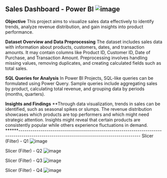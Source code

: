 Sales Dashboard - Power BI
![image](https://github.com/user-attachments/assets/52710834-33d0-49fc-a626-d59aa70648e6)
------------------------------------------------------------------------------------------------------------------------------------------
**Objective**
This project aims to visualize sales data effectively to identify trends, analyze revenue distribution, and gain insights into product performance.

**Dataset Overview and Data Preprocessing**
The dataset includes sales data with information about products, customers, dates, and transaction amounts. It may contain columns like Product ID, Customer ID, Date of Purchase, and Transaction Amount. Preprocessing involves handling missing values, removing duplicates, and creating calculated fields such as total sales.

**SQL Queries for Analysis**
In Power BI Projects, SQL-like queries can be formulated using Power Query. Sample queries include aggregating sales by product, calculating total revenue, and grouping data by periods (months, quarters).

**Insights and Findings**
**Through data visualization, trends in sales can be identified, such as seasonal spikes or slumps. The revenue distribution showcases which products are top performers and which might need strategic attention. Insights might reveal that certain products are consistently popular while others experience fluctuations in demand.
******------------------------------------------------------------------------------------------------------------------------------------------
Slicer (Filter) - Q1
![image](https://github.com/user-attachments/assets/85055c69-13ad-4f72-89d7-e1f6a8cca704)

Slicer (Filter) - Q2
![image](https://github.com/user-attachments/assets/4892d498-b25e-409d-a0cb-81f9536c3f7d)

Slicer (Filter) - Q3
![image](https://github.com/user-attachments/assets/568814a8-6fa4-4c1d-8a57-aa467434c586)

Slicer (Filter) - Q4
![image](https://github.com/user-attachments/assets/dfba9d51-472f-4554-b5a4-cbc4ee559d09)

